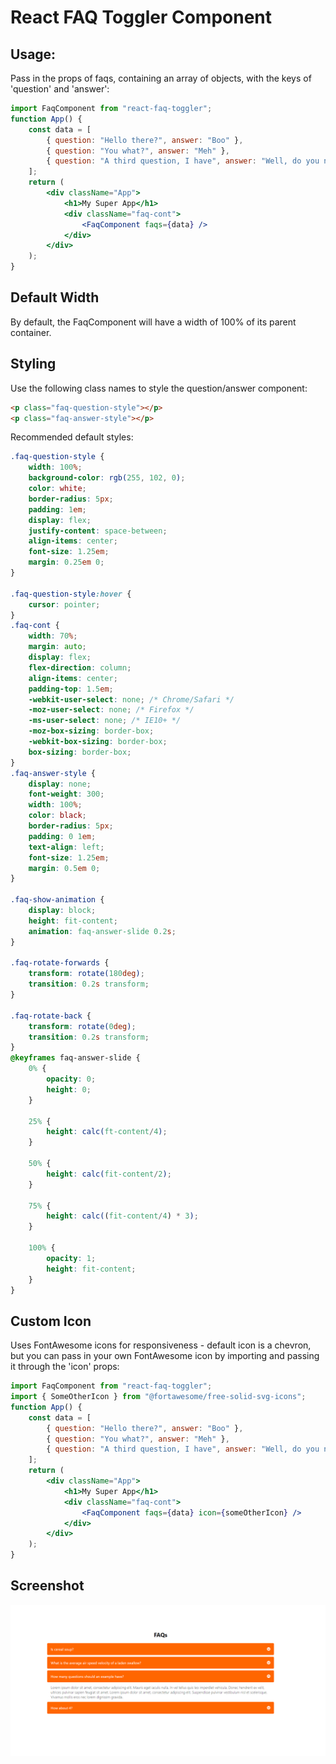 # React FAQ Toggler Component

## Usage:

Pass in the props of faqs, containing an array of objects, with the keys of 'question' and 'answer':

```jsx
import FaqComponent from "react-faq-toggler";
function App() {
    const data = [
        { question: "Hello there?", answer: "Boo" },
        { question: "You what?", answer: "Meh" },
        { question: "A third question, I have", answer: "Well, do you now!" },
    ];
    return (
        <div className="App">
            <h1>My Super App</h1>
            <div className="faq-cont">
                <FaqComponent faqs={data} />
            </div>
        </div>
    );
}
```

## Default Width

By default, the FaqComponent will have a width of 100% of its parent container.

## Styling

Use the following class names to style the question/answer component:

```html
<p class="faq-question-style"></p>
<p class="faq-answer-style"></p>
```

Recommended default styles:

```css
.faq-question-style {
    width: 100%;
    background-color: rgb(255, 102, 0);
    color: white;
    border-radius: 5px;
    padding: 1em;
    display: flex;
    justify-content: space-between;
    align-items: center;
    font-size: 1.25em;
    margin: 0.25em 0;
}

.faq-question-style:hover {
    cursor: pointer;
}
.faq-cont {
    width: 70%;
    margin: auto;
    display: flex;
    flex-direction: column;
    align-items: center;
    padding-top: 1.5em;
    -webkit-user-select: none; /* Chrome/Safari */
    -moz-user-select: none; /* Firefox */
    -ms-user-select: none; /* IE10+ */
    -moz-box-sizing: border-box;
    -webkit-box-sizing: border-box;
    box-sizing: border-box;
}
.faq-answer-style {
    display: none;
    font-weight: 300;
    width: 100%;
    color: black;
    border-radius: 5px;
    padding: 0 1em;
    text-align: left;
    font-size: 1.25em;
    margin: 0.5em 0;
}

.faq-show-animation {
    display: block;
    height: fit-content;
    animation: faq-answer-slide 0.2s;
}

.faq-rotate-forwards {
    transform: rotate(180deg);
    transition: 0.2s transform;
}

.faq-rotate-back {
    transform: rotate(0deg);
    transition: 0.2s transform;
}
@keyframes faq-answer-slide {
    0% {
        opacity: 0;
        height: 0;
    }

    25% {
        height: calc(ft-content/4);
    }

    50% {
        height: calc(fit-content/2);
    }

    75% {
        height: calc((fit-content/4) * 3);
    }

    100% {
        opacity: 1;
        height: fit-content;
    }
}
```

## Custom Icon

Uses FontAwesome icons for responsiveness - default icon is a chevron, but you can pass in your own FontAwesome icon by importing and passing it through the 'icon' props:

```jsx
import FaqComponent from "react-faq-toggler";
import { SomeOtherIcon } from "@fortawesome/free-solid-svg-icons";
function App() {
    const data = [
        { question: "Hello there?", answer: "Boo" },
        { question: "You what?", answer: "Meh" },
        { question: "A third question, I have", answer: "Well, do you now!" },
    ];
    return (
        <div className="App">
            <h1>My Super App</h1>
            <div className="faq-cont">
                <FaqComponent faqs={data} icon={someOtherIcon} />
            </div>
        </div>
    );
}
```

## Screenshot

![Alt text](/screenshot.png?raw=true "screenshot")
